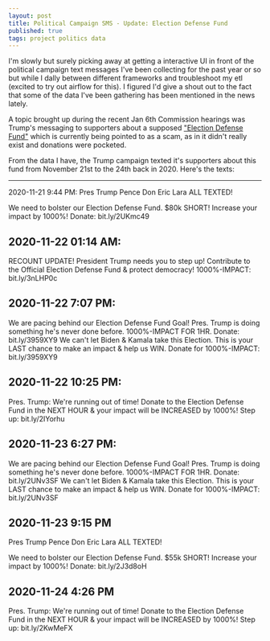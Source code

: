 ```yaml
---
layout: post
title: Political Campaign SMS - Update: Election Defense Fund 
published: true
tags: project politics data 
---
```

I'm slowly but surely picking away at getting a interactive UI in front of the political campaign text messages I've been collecting for the past year or so but while I dally between different frameworks and troubleshoot my etl (excited to try out airflow for this). I figured I'd give a shout out to the fact that some of the data I've been gathering has been mentioned in the news lately. 

A topic brought up during the recent Jan 6th Commission hearings was Trump's messaging to supporters about a supposed ["Election Defense Fund"](https://www.rollingstone.com/politics/politics-news/trump-fundraising-scam-jan-6-hearing-1367359/) which is currently being pointed to as a scam, as in it didn't really exist and donations were pocketed. 

From the data I have, the Trump campaign texted it's supporters about this fund from November 21st to the 24th back in 2020. Here's the texts: 

-------------------------------------------------------------------------------
2020-11-21 9:44 PM:
Pres Trump
Pence
Don
Eric
Lara
ALL TEXTED!

We need to bolster our Election Defense Fund. $80k SHORT! Increase your impact by 1000%! Donate: bit.ly/2UKmc49

2020-11-22 01:14 AM: 
-------------------------------------------------------------------------------
RECOUNT UPDATE! President Trump needs you to step up! Contribute to the Official Election Defense Fund & protect democracy! 1000%-IMPACT: bit.ly/3nLHP0c

2020-11-22 7:07 PM: 
-------------------------------------------------------------------------------
We are pacing behind our Election Defense Fund Goal! Pres. Trump is doing something he's never done before. 1000%-IMPACT FOR 1HR. Donate: bit.ly/3959XY9 We can't let Biden & Kamala take this Election. This is your LAST chance to make an impact & help us WIN. Donate for 1000%-IMPACT: bit.ly/3959XY9

2020-11-22 10:25 PM:
-------------------------------------------------------------------------------
Pres. Trump: We're running out of time! Donate to the Election Defense Fund in the NEXT HOUR & your impact will be INCREASED by 1000%! Step up: bit.ly/2IYorhu

2020-11-23 6:27 PM: 
-------------------------------------------------------------------------------
We are pacing behind our Election Defense Fund Goal! Pres. Trump is doing something he's never done before. 1000%-IMPACT FOR 1HR. Donate: bit.ly/2UNv3SF We can't let Biden & Kamala take this Election. This is your LAST chance to make an impact & help us WIN. Donate for 1000%-IMPACT: bit.ly/2UNv3SF

2020-11-23 9:15 PM
-------------------------------------------------------------------------------
Pres Trump
Pence
Don
Eric
Lara
ALL TEXTED!

We need to bolster our Election Defense Fund. $55k SHORT! Increase your impact by 1000%! Donate: bit.ly/2J3d8oH

2020-11-24 4:26 PM
-------------------------------------------------------------------------------
Pres. Trump: We're running out of time! Donate to the Election Defense Fund in the NEXT HOUR & your impact will be INCREASED by 1000%! Step up: bit.ly/2KwMeFX
